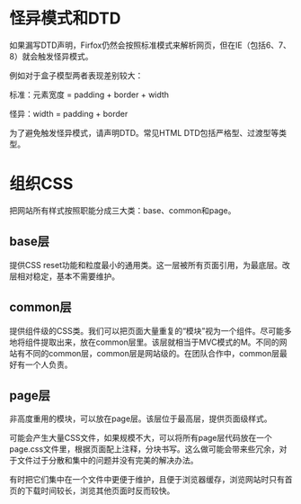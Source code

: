 # 怪异模式和DTD

如果漏写DTD声明，Firfox仍然会按照标准模式来解析网页，但在IE（包括6、7、8）就会触发怪异模式。

例如对于盒子模型两者表现差别较大：

标准：元素宽度 = padding + border + width

怪异：width = padding + border

为了避免触发怪异模式，请声明DTD。常见HTML DTD包括严格型、过渡型等类型。 

# 组织CSS

把网站所有样式按照职能分成三大类：base、common和page。

## base层

提供CSS reset功能和粒度最小的通用类。这一层被所有页面引用，为最底层。改层相对稳定，基本不需要维护。

## common层

提供组件级的CSS类。我们可以把页面大量重复的“模块”视为一个组件。尽可能多地将组件提取出来，放在common层里。该层就相当于MVC模式的M。不同的网站有不同的common层，common层是网站级的。在团队合作中，common层最好有一个人负责。

## page层

非高度重用的模块，可以放在page层。该层位于最高层，提供页面级样式。

可能会产生大量CSS文件，如果规模不大，可以将所有page层代码放在一个page.css文件里，根据页面配上注释，分块书写。这么做可能会带来些冗余，对于文件过于分散和集中的问题并没有完美的解决办法。

有时把它们集中在一个文件中更便于维护，且便于浏览器缓存，浏览网站时只有首页的下载时间较长，浏览其他页面时反而较快。




